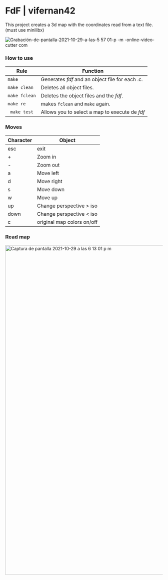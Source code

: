 # FdF | vifernan42

This project creates a 3d map with the coordinates read from a text file. (must use minilibx)

![Grabación-de-pantalla-2021-10-29-a-las-5 57 01-p -m -_online-video-cutter com_](https://user-images.githubusercontent.com/82234144/139469077-1bdbdd8a-0b6a-463c-9bc5-2bbb14820d69.gif)


### How to use

| Rule | Function |
| - | - |
| ``make`` | Generates _fdf_ and an object file for each .c. |
| ``make clean`` | Deletes all object files. |
| ``make fclean`` | Deletes the object files and the _fdf_. |
| ``make re`` | makes ``fclean`` and ``make`` again. |
| `` make test`` | Allows you to select a map to execute de _fdf_ |

### Moves

| Character | Object |
| - | - |
| esc | exit |
| + | Zoom in |
| - | Zoom out |
| a | Move left |
| d | Move right |
| s | Move down |
| w | Move up |
| up | Change perspective > iso|
| down | Change perspective < iso |
| c | original map colors on/off |

### Read map

<img width="1051" alt="Captura de pantalla 2021-10-29 a las 6 13 01 p  m" src="https://user-images.githubusercontent.com/82234144/139469318-322fa2bf-98fa-48f5-8568-90a6ae9be215.png">

